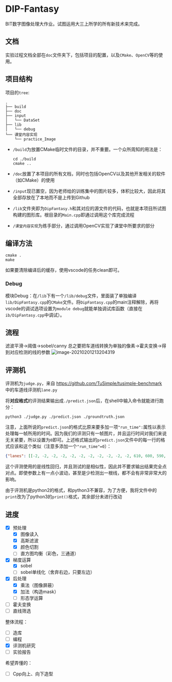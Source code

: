 # DIP-Fantasy

BIT数字图像处理大作业。试图运用大三上所学的所有新技术来完成。

## 文档

实验过程文档全部在`doc`文件夹下，包括项目的配置，以及`CMake`、`OpenCV`等的使用。

## 项目结构

项目的`tree`:

```shell
.
├── build
├── doc
├── input
│   └── DataSet
├── lib
│   └── debug
└── 课堂内容实现
    └── practice_Image
```

- `/build`为放置CMake临时文件的目录，并不重要。一个众所周知的用法是：

  ```shell
  cd ./build
  cmake ..
  ```

- `/doc`放置了本项目的所有文档，同时也包括OpenCV以及其他开发相关的软件（如CMake）的使用
- `/input`现已置空，因为老师给的训练集中的图片较多，体积比较大，因此将其全部存放在了本地而不是上传到Github
- `/lib`文件夹即为`DipFantasy.h`和其对应的源文件的代码，也就是本项目所试图构建的图形库。根目录的`Main.cpp`即通过调用这个库完成流程
- `/课堂内容实现`为练手部分，通过调用OpenCV实现了课堂中所要求的部分

## 编译方法

```shell
cmake .
make
```

如果要清除编译后的缓存，使用vscode的任务clean即可。

### Debug

模块Debug：在`/lib`下有一个`/lib/debug`文件，里面装了单独编译`lib/DipFantasy.cpp`的`CMake`文件。将`DipFantasy.cpp`的main注释解除，再将vscode的调试选项设置为`module debug`就能单独调试库函数（直接在`ib/DipFantasy.cpp`中调试）。

## 流程

滤波平滑->阈值->sobel/canny 总之要把车道线转换为单独的像素->霍夫变换->得到对应检测的线的参数
![image-20210201213204319](https://cdn.jsdelivr.net/gh/I-Rinka/picTure//image-20210201213204319.png)

## 评测机

评测机为`judge.py`，来自 <https://github.com/TuSimple/tusimple-benchmark> 中的车道线评测机`lane.py`

将**对应格式**的评测结果输出成`./predict.json`后，在shell中输入命令就能进行跑分：

```shell
python3 ./judge.py ./predict.json ./groundtruth.json
```

注意，上面所说的`predict.json`的格式比原来要多加一项`"run_time":`属性以表示处理每一帧所用的时间。因为我们的评测只有一帧图片，并且运行时间对我们来说无关紧要，所以设置为`0`即可。上述格式输出的`predict.json`文件中的每一行的格式应该和这个类似（注意多添加一个`"run_time"=0`）：

```json
{"lanes": [[-2, -2, -2, -2, -2, -2, -2, -2, -2, -2, -2, 610, 600, 590, 580, 570, 560, 550, 540, 530, 520, 510, 500, 490, 480, 470, 460, 450, 440, 430, 420, 410, 400, 390, 380, 370, 360, 350, 340, 330, 320, 310, 300, 290, 280, 270, 260, 250, 240, 230, 220, 210, 200, 190, 180, -2], [-2, -2, -2, -2, -2, -2, -2, -2, -2, -2, -2, 686, 699, 711, 724, 736, 748, 761, 773, 786, 798, 810, 823, 835, 848, 860, 872, 885, 897, 909, 922, 934, 947, 959, 971, 984, 996, 1009, 1021, 1033, 1046, 1058, 1071, 1083, 1095, 1108, 1120, 1133, 1145, 1157, 1170, 1182, 1195, 1207, 1219, 1232], [-2, -2, -2, -2, -2, -2, -2, -2, -2, -2, -2, 755, 794, 832, 869, 904, 938, 973, 1007, 1042, 1076, 1111, 1145, 1180, 1214, 1249, -2, -2, -2, -2, -2, -2, -2, -2, -2, -2, -2, -2, -2, -2, -2, -2, -2, -2, -2, -2, -2, -2, -2, -2, -2, -2, -2, -2, -2, -2]], "h_samples": [160, 170, 180, 190, 200, 210, 220, 230, 240, 250, 260, 270, 280, 290, 300, 310, 320, 330, 340, 350, 360, 370, 380, 390, 400, 410, 420, 430, 440, 450, 460, 470, 480, 490, 500, 510, 520, 530, 540, 550, 560, 570, 580, 590, 600, 610, 620, 630, 640, 650, 660, 670, 680, 690, 700, 710],"raw_file": "clips/0530/1492626409999627292_0/20.jpg","run_time":0}
```

这个评测使用的是线性回归，并且测试的是相似性，因此并不要求输出结果完全点对点。即使参数上有一点小波动，甚至是少检测出一根线，都不会有非常非常大的影响。

由于评测机是python2的格式，和python3不兼容，为了方便，我将文件中的`print`改为了python3的`print()`格式，其余部分未进行改动

## 进度

- [x] 预处理
  - [x] 图像读入
  - [x] 高斯滤波
  - [x] 颜色切割
  - [ ] 直方图均衡（彩色，三通道）
- [x] 梯度运算
  - [x] sobel
  - [ ] sobel单线化（舍弃右边，只要左边）
- [x] 后处理
  - [x] 乘法（图像屏蔽）
  - [x] 加法（构造mask）
  - [ ] 形态学运算
- [ ] 霍夫变换
- [ ] 直线筛选

整体流程：

- [ ] 造库
- [ ] 编程
- [x] 评测机研究
- [ ] 实验报告

希望弄懂的：

- [ ] Cpp向上、向下造型
